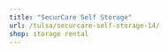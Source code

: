 ```yaml
---
title: "SecurCare Self Storage"
url: /tulsa/securcare-self-storage-14/
shop: storage rental
---
```

